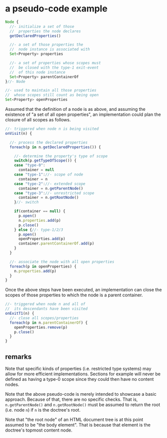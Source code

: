 
<!-- ======================================================================= -->
# a pseudo-code example

```js
Node {
  //- initialize a set of those
  //  properties the node declares
  getDeclaredProperties()

  //- a set of those properties the
  //  node instance is associated with
  Set<Property> properties

  //- a set of properties whose scopes must
  //  be closed with the type-1 exit-event
  //  of this node instance
  Set<Property> parentContainerOf
}//- Node

//- used to maintain all those properties
//  whose scopes still count as being open
Set<Property> openProperties
```

Assumed that the definition of a node is as above, and assuming the existence
of "a set of all open properties", an implementation could plan the closure of
all scopes as follows.

```js
//- triggered when node n is being visited
onVisit(n) {

  //- process the declared properties
  foreach(p in n.getDeclaredProperties()) {

    //- determine the property's type of scope
    switch(p.getTypeOfScope()) {
    case "type-0":
      container = null
    case "type-1"://- scope of node
      container = n
    case "type-2"://- extended scope
      container = n.getParentNode()
    case "type-3"://- unrestricted scope
      container = n.getRootNode()
    }//- switch

    if(container == null) {
      p.open()
      n.properties.add(p)
      p.close()
    } else {//- type-1/2/3
      p.open()
      openProperties.add(p)
      container.parentContainerOf.add(p)
    }
  }

  //- associate the node with all open properties
  foreach(p in openProperties) {
    n.properties.add(p)
  }
}
```

Once the above steps have been executed, an implementation can close the scopes
of those properties to which the node is a parent container.

```js
//- triggered when node n and all of
//  its descendants have been visited
onExitT1(n) {
  //- close all scopes/properties
  foreach(p in n.parentContainerOf) {
    openProperties.remove(p)
    p.close()
  }
}
```

<!-- ======================================================================= -->
## remarks

Note that specific kinds of properties (i.e. restricted type systems) may allow
for more efficient implementations. Sections for example will never be defined
as having a type-0 scope since they could then have no content nodes.

Note that the above pseudo-code is merely intended to showcase a basic approach.
Because of that, there are no specific checks. That is, `n.getParentNode()` and
`n.getRootNode()` must be assumed to return the root (i.e. node `n`) if `n` is
the doctree's root.

Note that "the root node" of an HTML document tree is at this point assumed to
be "the body element". That is because that element is the doctree's topmost
content node.
